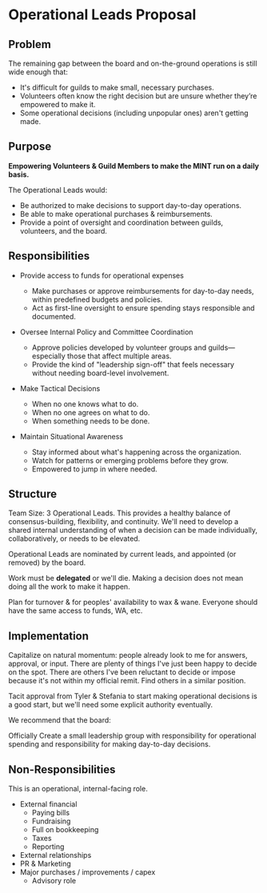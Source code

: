 # Operational Leads Proposal

## Problem

The remaining gap between the board and on-the-ground operations is still wide enough that:

* It's difficult for guilds to make small, necessary purchases.
* Volunteers often know the right decision but are unsure whether they’re empowered to make it.
* Some operational decisions (including unpopular ones) aren't getting made.

## Purpose

**Empowering Volunteers & Guild Members to make the MINT run on a daily basis.**

The Operational Leads would:

* Be authorized to make decisions to support day-to-day operations.
* Be able to make operational purchases & reimbursements.
* Provide a point of oversight and coordination between guilds, volunteers, and the board.

## Responsibilities

* Provide access to funds for operational expenses
    * Make purchases or approve reimbursements for day-to-day needs, within predefined budgets and policies.
    * Act as first-line oversight to ensure spending stays responsible and documented.

* Oversee Internal Policy and Committee Coordination
    * Approve policies developed by volunteer groups and guilds—especially those that affect multiple areas.
    * Provide the kind of "leadership sign-off" that feels necessary without needing board-level involvement.

* Make Tactical Decisions
    * When no one knows what to do.
    * When no one agrees on what to do.
    * When something needs to be done.

* Maintain Situational Awareness
    * Stay informed about what's happening across the organization.
    * Watch for patterns or emerging problems before they grow.
    * Empowered to jump in where needed.


## Structure

Team Size: 3 Operational Leads. This provides a healthy balance of consensus-building, flexibility, and continuity. We'll need to develop a shared internal understanding of when a decision can be made individually, collaboratively, or needs to be elevated.

Operational Leads are nominated by current leads, and appointed (or removed) by the board.

Work must be **delegated** or we'll die. Making a decision does not mean doing all the work to make it happen.

Plan for turnover & for peoples' availability to wax & wane. Everyone should have the same access to funds, WA, etc.

## Implementation

Capitalize on natural momentum: people already look to me for answers, approval, or input. There are plenty of things I've just been happy to decide on the spot. There are others I've been reluctant to decide or impose because it's not within my official remit. Find others in a similar position.

Tacit approval from Tyler & Stefania to start making operational decisions is a good start, but we'll need some explicit authority eventually.

We recommend that the board:

Officially Create a small leadership group with responsibility for operational spending and responsibility for making day-to-day decisions.


## Non-Responsibilities

This is an operational, internal-facing role.

* External financial
    * Paying bills
    * Fundraising
    * Full on bookkeeping
    * Taxes
    * Reporting
* External relationships
* PR & Marketing
* Major purchases / improvements / capex
    * Advisory role
